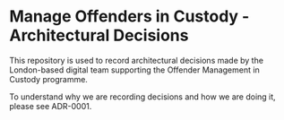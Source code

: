 # Manage Offenders in Custody - Architectural Decisions

This repository is used to record architectural decisions made by the
London-based digital team supporting the Offender Management in Custody
programme.

To understand why we are recording decisions and how we are doing it, please
see ADR-0001.
